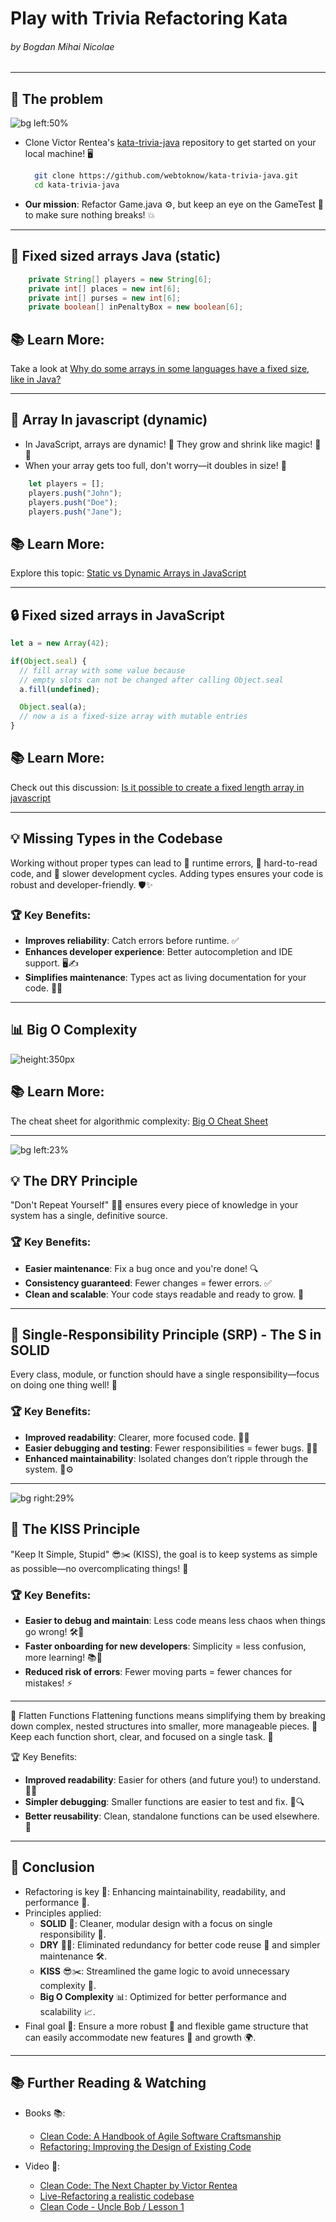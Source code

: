 <!-- theme: default -->
<!-- paginate: true -->
<!-- footer: Copyright (c) by **Bogdan Mihai Nicolae** | Licensed under MIT -->

# Play with Trivia Refactoring Kata

###### by Bogdan Mihai Nicolae

---

## 🚨 The problem 

![bg left:50%](../art/trivia.jpg)

- Clone Victor Rentea's [kata-trivia-java](https://github.com/webtoknow/kata-trivia-java) repository to get started on your local machine! 🖥️
  ```bash
    git clone https://github.com/webtoknow/kata-trivia-java.git
    cd kata-trivia-java
    ``` 
- **Our mission**: Refactor Game.java ⚙️, but keep an eye on the GameTest 🧪 to make sure nothing breaks! 💥

---

## 📏 Fixed sized arrays Java (static)

```java
    private String[] players = new String[6];
    private int[] places = new int[6];
    private int[] purses = new int[6];
    private boolean[] inPenaltyBox = new boolean[6];
```

## 📚 Learn More:
Take a look at [Why do some arrays in some languages have a fixed size, like in Java?](https://www.quora.com/Why-do-some-arrays-in-some-languages-have-a-fixed-size-like-in-Java)

---

## 📱 Array In javascript (dynamic)

 - In JavaScript, arrays are dynamic! 🚀 They grow and shrink like magic! 🎩✨
 - When your array gets too full, don't worry—it doubles in size! 💪

```javascript
    let players = [];
    players.push("John");
    players.push("Doe");
    players.push("Jane");
```

## 📚 Learn More:
Explore this topic: [Static vs Dynamic Arrays in JavaScript](https://medium.com/@rodriguezlf4/static-vs-dynamic-arrays-javascript-beauty-f226e153cbc9)

---

## 🔒 Fixed sized arrays in JavaScript

```javascript
let a = new Array(42);

if(Object.seal) {
  // fill array with some value because
  // empty slots can not be changed after calling Object.seal
  a.fill(undefined);

  Object.seal(a);
  // now a is a fixed-size array with mutable entries
}
```

## 📚 Learn More:
Check out this discussion: [Is it possible to create a fixed length array in javascript](https://stackoverflow.com/questions/21988909/is-it-possible-to-create-a-fixed-length-array-in-javascript)

---

## 💡 Missing Types in the Codebase
Working without proper types can lead to 🐛 runtime errors, 🤯 hard-to-read code, and 🚧 slower development cycles. Adding types ensures your code is robust and developer-friendly. 🛡️✨

### 🏆 Key Benefits:
- **Improves reliability**: Catch errors before runtime. ✅
- **Enhances developer experience**: Better autocompletion and IDE support. 🖥️✍️
- **Simplifies maintenance**: Types act as living documentation for your code. 📜✨

---

## 📊 Big O Complexity

![height:350px](../art/big-o-complexity-graph.JPG)

## 📚 Learn More:
The cheat sheet for algorithmic complexity: [Big O Cheat Sheet](https://www.bigocheatsheet.com/)

---
![bg left:23%](../art/copy-paste-keyboard.jpg)

## 💡 The DRY Principle
"Don't Repeat Yourself" 🛑🔄 ensures every piece of knowledge in your system has a single, definitive source.


### 🏆 Key Benefits:
- **Easier maintenance**: Fix a bug once and you're done! 🔍
- **Consistency guaranteed**: Fewer changes = fewer errors. ✅
- **Clean and scalable**: Your code stays readable and ready to grow. 🚀

---

## 🔑 Single-Responsibility Principle (SRP) - The S in SOLID
Every class, module, or function should have a single responsibility—focus on doing one thing well! 🎯

### 🏆 Key Benefits:
- **Improved readability**: Clearer, more focused code. 👀✨
- **Easier debugging and testing**: Fewer responsibilities = fewer bugs. 🐛🔧
- **Enhanced maintainability**: Isolated changes don’t ripple through the system. 🌊⚙️

---

![bg right:29%](../art/kiss.jpg)

## 💋 The KISS Principle
"Keep It Simple, Stupid" 😎✂️ (KISS), the goal is to keep systems as simple as possible—no overcomplicating things! 🎯

### 🏆 Key Benefits:
- **Easier to debug and maintain**: Less code means less chaos when things go wrong! 🛠️🔧
- **Faster onboarding for new developers**: Simplicity = less confusion, more learning! 📚🚀
- **Reduced risk of errors**: Fewer moving parts = fewer chances for mistakes! ⚡

---

📏 Flatten Functions
Flattening functions means simplifying them by breaking down complex, nested structures into smaller, more manageable pieces. 🧩
Keep each function short, clear, and focused on a single task. 🎯

🏆 Key Benefits:
- **Improved readability**: Easier for others (and future you!) to understand. 👀✨
- **Simpler debugging**: Smaller functions are easier to test and fix. 🐞🔍
- **Better reusability**: Clean, standalone functions can be used elsewhere. 🔄

---

## 🎉 Conclusion
- Refactoring is key 🔧: Enhancing maintainability, readability, and performance 🚀.
- Principles applied:
  - **SOLID** 🧱: Cleaner, modular design with a focus on single responsibility 🎯.
  - **DRY** 🚫🔁: Eliminated redundancy for better code reuse 🔄 and simpler maintenance 🛠️.
  - **KISS** 😎✂️: Streamlined the game logic to avoid unnecessary complexity 🧩.
  - **Big O Complexity** 📊: Optimized for better performance and scalability 📈.
- Final goal 🎯: Ensure a more robust 💪 and flexible game structure that can easily accommodate new features 🌱 and growth 🌍.

---
## 📚 Further Reading & Watching

- Books 📚:
  - [Clean Code: A Handbook of Agile Software Craftsmanship](https://www.amazon.com/Clean-Code-Handbook-Software-Craftsmanship/dp/0132350882)
  - [Refactoring: Improving the Design of Existing Code](https://www.amazon.com/Refactoring-Improving-Existing-Addison-Wesley-Signature/dp/0134757599)

- Video 🎥:
  - [Clean Code: The Next Chapter by Victor Rentea](https://www.youtube.com/watch?v=wY_CUkU1zfw&t=5871s) 
  - [Live-Refactoring a realistic codebase](https://www.youtube.com/watch?v=soRiS4dNED4&t=436s)
  - [Clean Code - Uncle Bob / Lesson 1](https://www.youtube.com/watch?v=7EmboKQH8lM)